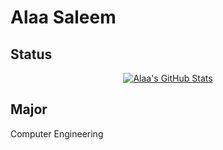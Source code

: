 # Alaa Saleem

## Status
<div align="center">

[![Alaa's GitHub Stats](https://github-readme-stats.vercel.app/api?username=alaasaleem&show_icons=true&theme=radical&hide_border=true&bg_color=000000&text_color=FFFFFF&icon_color=FF0000&title_color=FF0000)](https://github.com/alaasaleem)

</div>


## Major
Computer Engineering
